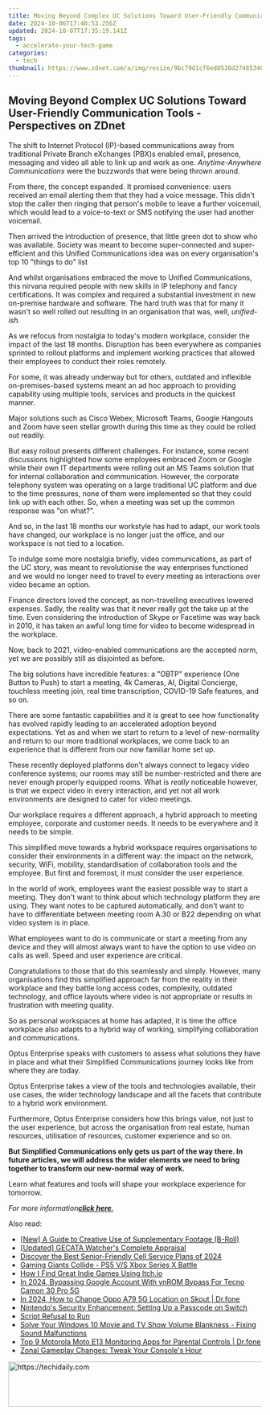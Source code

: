 ```yaml
---
title: Moving Beyond Complex UC Solutions Toward User-Friendly Communication Tools - Perspectives on ZDnet
date: 2024-10-06T17:40:53.256Z
updated: 2024-10-07T17:35:19.141Z
tags:
  - accelerate-your-tech-game
categories:
  - tech
thumbnail: https://www.zdnet.com/a/img/resize/9bc79d1cf6ed0538d274853407db66f2b06d39b1/2021/08/14/5ac07184-992d-4086-b0b4-a5fb4b73d7ac/shutterstock-1686419383.jpg?width=170&height=128&fit=crop&auto=webp
---
```


## Moving Beyond Complex UC Solutions Toward User-Friendly Communication Tools - Perspectives on ZDnet

The shift to Internet Protocol (IP)-based communications away from traditional Private Branch eXchanges (PBX)s enabled email, presence, messaging and video all able to link up and work as one. _Anytime-Anywhere Communications_ were the buzzwords that were being thrown around.

From there, the concept expanded. It promised convenience: users received an email alerting them that they had a voice message. This didn't stop the caller then ringing that person's mobile to leave a further voicemail, which would lead to a voice-to-text or SMS notifying the user had another voicemail. 

Then arrived the introduction of presence, that little green dot to show who was available. Society was meant to become super-connected and super-efficient and this Unified Communications idea was on every organisation's top 10 "things to do" list

And whilst organisations embraced the move to Unified Communications, this nirvana required people with new skills in IP telephony and fancy certifications. It was complex and required a substantial investment in new on-premise hardware and software. The hard truth was that for many it wasn't so well rolled out resulting in an organisation that was, well, _unified-ish._

As we refocus from nostalgia to today's modern workplace, consider the impact of the last 18 months. Disruption has been everywhere as companies sprinted to rollout platforms and implement working practices that allowed their employees to conduct their roles remotely. 

For some, it was already underway but for others, outdated and inflexible on-premises-based systems meant an ad hoc approach to providing capability using multiple tools, services and products in the quickest manner. 

Major solutions such as Cisco Webex, Microsoft Teams, Google Hangouts and Zoom have seen stellar growth during this time as they could be rolled out readily. 

But easy rollout presents different challenges. For instance, some recent discussions highlighted how some employees embraced Zoom or Google while their own IT departments were rolling out an MS Teams solution that for internal collaboration and communication. However, the corporate telephony system was operating on a large traditional UC platform and due to the time pressures, none of them were implemented so that they could link up with each other. So, when a meeting was set up the common response was "on what?". 

And so, in the last 18 months our workstyle has had to adapt, our work tools have changed, our workplace is no longer just the office, and our workspace is not tied to a location.

To indulge some more nostalgia briefly, video communications, as part of the UC story, was meant to revolutionise the way enterprises functioned and we would no longer need to travel to every meeting as interactions over video became an option. 

Finance directors loved the concept, as non-travelling executives lowered expenses. Sadly, the reality was that it never really got the take up at the time. Even considering the introduction of Skype or Facetime was way back in 2010, it has taken an awful long time for video to become widespread in the workplace.

Now, back to 2021, video-enabled communications are the accepted norm, yet we are possibly still as disjointed as before. 

The big solutions have incredible features: a "OBTP" experience (One Button to Push) to start a meeting, 4k Cameras, AI, Digital Concierge, touchless meeting join, real time transcription, COVID-19 Safe features, and so on. 

There are some fantastic capabilities and it is great to see how functionality has evolved rapidly leading to an accelerated adoption beyond expectations. Yet as and when we start to return to a level of new-normality and return to our more traditional workplaces, we come back to an experience that is different from our now familiar home set up. 

These recently deployed platforms don't always connect to legacy video conference systems; our rooms may still be number-restricted and there are never enough properly equipped rooms. What is _really_ noticeable however, is that we expect video in every interaction, and yet not all work environments are designed to cater for video meetings. 

Our workplace requires a different approach, a hybrid approach to meeting employee, corporate and customer needs. It needs to be everywhere and it needs to be simple.

This simplified move towards a hybrid workspace requires organisations to consider their environments in a different way: the impact on the network, security, WiFi, mobility, standardisation of collaboration tools and the employee. But first and foremost, it must consider the user experience. 

In the world of work, employees want the easiest possible way to start a meeting. They don't want to think about which technology platform they are using. They want notes to be captured automatically, and don't want to have to differentiate between meeting room A.30 or B22 depending on what video system is in place. 

What employees want to do is communicate or start a meeting from any device and they will almost always want to have the option to use video on calls as well. Speed and user experience are critical. 

Congratulations to those that do this seamlessly and simply. However, many organisations find this simplified approach far from the reality in their workplace and they battle long access codes, complexity, outdated technology, and office layouts where video is not appropriate or results in frustration with meeting quality.

So as personal workspaces at home has adapted, it is time the office workplace also adapts to a hybrid way of working, simplifying collaboration and communications. 

Optus Enterprise speaks with customers to assess what solutions they have in place and what their Simplified Communications journey looks like from where they are today. 

Optus Enterprise takes a view of the tools and technologies available, their use cases, the wider technology landscape and all the facets that contribute to a hybrid work environment. 

Furthermore, Optus Enterprise considers how this brings value, not just to the user experience, but across the organisation from real estate, human resources, utilisation of resources, customer experience and so on. 

**But Simplified Communications only gets us part of the way there. In future articles, we will address the wider elements we need to bring together to transform our new-normal way of work.** 

Learn what features and tools will shape your workplace experience for tomorrow. 

_For more information[**click here**.](https://nam02.safelinks.protection.outlook.com/?url=https%3A%2F%2Fwww.optus.com.au%2Fenterprise%2Fmobility%2Funified-communications%2Foptus-cloud-calling&data=04%7C01%7Cnmistretta%40redventures.com%7C035a448e71954e88564508d96305c84c%7C4289d6102cfd46218c9644a1518ddb0a%7C0%7C0%7C637649698778183020%7CUnknown%7CTWFpbGZsb3d8eyJWIjoiMC4wLjAwMDAiLCJQIjoiV2luMzIiLCJBTiI6Ik1haWwiLCJXVCI6Mn0%3D%7C1000&sdata=W1YpOwJW91QDKT4v9nm4wpJ1dLJ9A0jj%2Fp3J3VcKPtI%3D&reserved=0)_

<ins class="adsbygoogle"
     style="display:block"
     data-ad-format="autorelaxed"
     data-ad-client="ca-pub-7571918770474297"
     data-ad-slot="1223367746"></ins>

<ins class="adsbygoogle"
     style="display:block"
     data-ad-client="ca-pub-7571918770474297"
     data-ad-slot="8358498916"
     data-ad-format="auto"
     data-full-width-responsive="true"></ins>

<span class="atpl-alsoreadstyle">Also read:</span>
<div><ul>
<li><a href="https://fox-links.techidaily.com/new-a-guide-to-creative-use-of-supplementary-footage-b-roll/"><u>[New] A Guide to Creative Use of Supplementary Footage (B-Roll)</u></a></li>
<li><a href="https://screen-video-capture.techidaily.com/updated-gecata-watchers-complete-appraisal/"><u>[Updated] GECATA Watcher's Complete Appraisal</u></a></li>
<li><a href="https://buynow-tips.techidaily.com/discover-the-best-senior-friendly-cell-service-plans-of-2024/"><u>Discover the Best Senior-Friendly Cell Service Plans of 2024</u></a></li>
<li><a href="https://games-able.techidaily.com/gaming-giants-collide-ps5-vs-xbox-series-x-battle/"><u>Gaming Giants Collide - PS5 V/S Xbox Series X Battle</u></a></li>
<li><a href="https://games-able.techidaily.com/how-i-find-great-indie-games-using-itchio/"><u>How I Find Great Indie Games Using Itch.io</u></a></li>
<li><a href="https://unlock-android.techidaily.com/in-2024-bypassing-google-account-with-vnrom-bypass-for-tecno-camon-30-pro-5g-by-drfone-android/"><u>In 2024, Bypassing Google Account With vnROM Bypass For Tecno Camon 30 Pro 5G</u></a></li>
<li><a href="https://location-social.techidaily.com/in-2024-how-to-change-oppo-a79-5g-location-on-skout-drfone-by-drfone-virtual-android/"><u>In 2024, How to Change Oppo A79 5G Location on Skout | Dr.fone</u></a></li>
<li><a href="https://games-able.techidaily.com/nintendos-security-enhancement-setting-up-a-passcode-on-switch/"><u>Nintendo's Security Enhancement: Setting Up a Passcode on Switch</u></a></li>
<li><a href="https://win-howtos.techidaily.com/script-refusal-to-run/"><u>Script Refusal to Run</u></a></li>
<li><a href="https://win-able.techidaily.com/solve-your-windows-10-movie-and-tv-show-volume-blankness-fixing-sound-malfunctions/"><u>Solve Your Windows 10 Movie and TV Show Volume Blankness - Fixing Sound Malfunctions</u></a></li>
<li><a href="https://android-location-track.techidaily.com/top-9-motorola-moto-e13-monitoring-apps-for-parental-controls-drfone-by-drfone-virtual-android/"><u>Top 9 Motorola Moto E13 Monitoring Apps for Parental Controls | Dr.fone</u></a></li>
<li><a href="https://games-able.techidaily.com/zonal-gameplay-changes-tweak-your-consoles-hour/"><u>Zonal Gameplay Changes: Tweak Your Console's Hour</u></a></li>
</ul></div>

<!-- affiliate ads begin -->
<a href="https://unicoeye.pxf.io/c/5597632/2134236/18498" target="_top" id="2134236">
  <img src="//a.impactradius-go.com/display-ad/18498-2134236" border="0" alt="https://techidaily.com" width="728" height="90"/>
</a>
<img height="0" width="0" src="https://unicoeye.pxf.io/i/5597632/2134236/18498" style="position:absolute;visibility:hidden;" border="0" />
<!-- affiliate ads end -->

